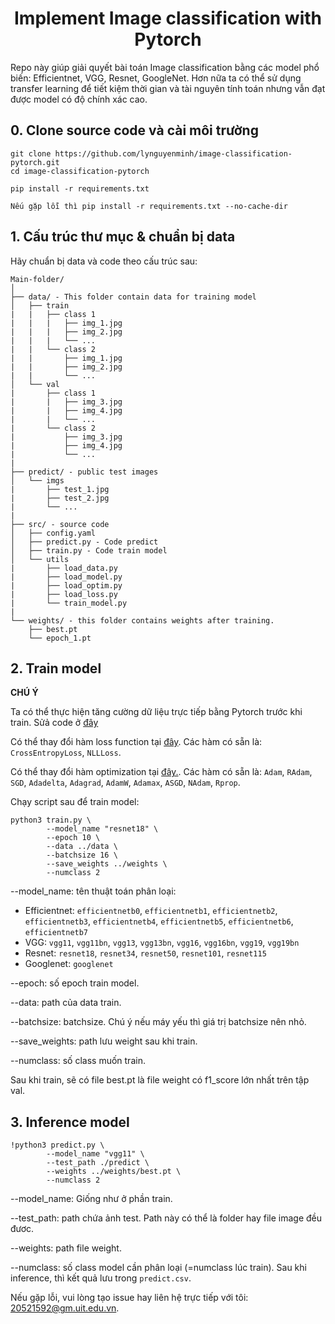 # <center>Implement Image classification with Pytorch</center>

Repo này giúp giải quyết bài toán Image classification bằng các model phổ biến: Efficientnet, VGG, Resnet, GoogleNet. Hơn nữa ta có thể sử dụng transfer learning để tiết kiệm thời gian và tài nguyên tính toán nhưng vẫn đạt được model có độ chính xác cao.

## 0. Clone source code và cài môi trường
```
git clone https://github.com/lynguyenminh/image-classification-pytorch.git 
cd image-classification-pytorch

pip install -r requirements.txt

Nếu gặp lỗi thì pip install -r requirements.txt --no-cache-dir

```

## 1. Cấu trúc thư mục & chuẩn bị data
Hãy chuẩn bị data và code theo cấu trúc sau: 
```
Main-folder/
│
├── data/ - This folder contain data for training model
│   ├── train
|   |   ├── class 1
|   |   |   ├── img_1.jpg
|   |   |   ├── img_2.jpg
|   |   |   └── ...
|   |   └── class 2
|   |       ├── img_1.jpg
|   |       ├── img_2.jpg
|   |       └── ...
│   └── val
|       ├── class 1
|       |   ├── img_3.jpg
|       |   ├── img_4.jpg
|       |   └── ...
|       └── class 2
|           ├── img_3.jpg
|           ├── img_4.jpg
|           └── ...
|
├── predict/ - public test images
│   └── imgs
|       ├── test_1.jpg
|       ├── test_2.jpg
|       └── ...
|
├── src/ - source code
│   ├── config.yaml
│   ├── predict.py - Code predict
│   ├── train.py - Code train model
│   └── utils
|       ├── load_data.py
|       ├── load_model.py
|       ├── load_optim.py
|       ├── load_loss.py
|       └── train_model.py
|
└── weights/ - this folder contains weights after training.
    ├── best.pt
    └── epoch_1.pt
```

## 2. Train model
**CHÚ Ý**

Ta có thể thực hiện tăng cường dữ liệu trực tiếp bằng Pytorch trước khi train. Sửả code ở [đây](https://github.com/lynguyenminh/image-classification-pytorch/blob/master/src/utils/load_data.py#L18)

Có thể thay đổi hàm loss function tại [đây](https://github.com/lynguyenminh/image-classification-pytorch/blob/master/src/train.py#L48). Các hàm có sẵn là: `CrossEntropyLoss`, `NLLLoss`.

Có thể thay đổi hàm optimization tại [đây.](https://github.com/lynguyenminh/image-classification-pytorch/blob/master/src/train.py#L51). Các hàm có sẵn là: `Adam`, `RAdam`, `SGD`, `Adadelta`, `Adagrad`, `AdamW`, `Adamax`, `ASGD`, `NAdam`, `Rprop`.


Chạy script sau để train model: 

```
python3 train.py \
        --model_name "resnet18" \
        --epoch 10 \
        --data ../data \
        --batchsize 16 \
        --save_weights ../weights \
        --numclass 2
```

--model_name: tên thuật toán phân loại: 

* Efficientnet: `efficientnetb0`, `efficientnetb1`, `efficientnetb2`, `efficientnetb3`, `efficientnetb4`, `efficientnetb5`, `efficientnetb6`, `efficientnetb7`
* VGG: `vgg11`, `vgg11bn`, `vgg13`, `vgg13bn`, `vgg16`, `vgg16bn`, `vgg19`, `vgg19bn`
* Resnet: `resnet18`, `resnet34`, `resnet50`, `resnet101`, `resnet115`
* Googlenet: `googlenet` 

--epoch: số epoch train model.

--data: path của data train.

--batchsize: batchsize. Chú ý nếu máy yếu thì giá trị batchsize nên nhỏ.

--save_weights: path lưu weight sau khi train.

--numclass: số class muốn train.

Sau khi train, sẽ có file best.pt là file weight có f1_score lớn nhất trên tập val.
## 3. Inference model
```
!python3 predict.py \
        --model_name "vgg11" \
        --test_path ./predict \
        --weights ../weights/best.pt \
        --numclass 2
```
--model_name: Giống như ở phần train.

--test_path: path chứa ảnh test. Path này có thể là folder hay file image đều đươc.

--weights: path file weight.

--numclass: số class model cần phân loại (=numclass lúc train).
Sau khi inference, thì kết quả lưu trong `predict.csv`.

Nếu gặp lỗi, vui lòng tạo issue hay liên hệ trực tiếp với tôi: 20521592@gm.uit.edu.vn.